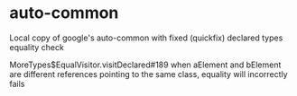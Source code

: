# auto-common

Local copy of google's auto-common with fixed (quickfix) declared types equality check

MoreTypes$EqualVisitor.visitDeclared#189
when aElement and bElement are different references pointing to the same class, equality will
incorrectly fails
